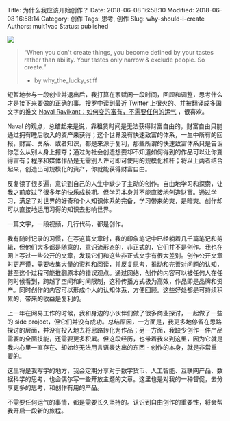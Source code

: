Title: 为什么我应该开始创作？
Date: 2018-06-08 16:58:10
Modified: 2018-06-08 16:58:14
Category: 创作
Tags: 思考, 创作
Slug: why-should-i-create
Authors: mult1vac
Status: published

![]({filename}/images/1/create.jpeg)

> “When you don't create things, you become defined by your tastes rather than ability. Your tastes only narrow & exclude people. So create.”  
> - by why_the_lucky_stiff  

短暂地参与一段创业并退出后，我打算在家赋闲一段时间，回顾和调整，思考什么才是接下来要做的正确的事。搜罗中读到最近 Twitter 上很火的、并被翻译成多国文字的推文  [Naval Ravikant：如何变的富有，不需要任何的运气](http://mp.weixin.qq.com/s?__biz=MzAwNzU2NzI3Nw==&mid=2650532368&idx=1&sn=86c37e6c5358a639fd14d9ae4b9ee0aa&chksm=837368d2b404e1c4539c5b7f6174e7b6b19be82230bf120d8ccbbf9357e2d2adb10e3902a728&scene=21#wechat_redirect) ，很喜欢。

Naval 的观点，总结起来是说，靠租赁时间是无法获得财富自由的，财富自由只能通过拥有睡后收入的资产来获得；这个世界没有快速致富的体系，一生中所有的回报，财富、关系、或者知识，都是来源于复利，那些所谓的快速致富体系只是告诉你怎么从别人身上掠夺；通过为社会创造想要却不知道如何得到的作品可以让你变得富有；程序和媒体作品是无需别人许可即可使用的规模化杠杆；将以上两者结合起来，创造出可规模化的资产，你就能获得财富自由。

反复读了很多遍，意识到自己的人生中缺少了主动的创作。自由地学习和探索，让我之前度过了很多年的快乐成长期。但学习本身并不能直接地创造财富。通过学习，满足了对世界的好奇和个人知识体系的完备，学习带来的爽，是暗爽。创作却可以直接地运用习得的知识去影响世界。

一篇文字，一段视频，几行代码，都是创作。

我有随时记录的习惯，在写这篇文章时，我的印象笔记中已经躺着几千篇笔记和剪辑，但他们大多都是随意的，意识流形态的，非正式的，它们并不是创作。我也在网上写过一些公开的文章，发现它们和这些非正式文字有很大差别。创作公开文章时更严谨，需要收集大量的资料和阅读，并反复思考，推动和完善对问题的认知，甚至这个过程可能推翻原本的错误观点。通过网络，创作的内容可以被任何人在任何时候看到，跨越了空间和时间限制，这种传播方式极为高效，作品即是品牌和资产。同时创作的内容可以形成个人的认知体系，方便回顾。这些好处都是可持续积累的，带来的收益是复利的。

上一年在网易工作的时候，我和身边的小伙伴们做了很多商业探讨，一起做了一些的 side project，但它们并没有成功。总结原因，一方面是，我更多地停留在思路探讨的层面，并没有投入地去将思路转化为作品；另一方面，我缺少创作一件产品需要的全面技能，还需要更多积累。但这段经历，也带着我来到这里，因为它就是我内心里一直存在、却始终无法用言语表达出的东西 - 创作的本身，就是非常重要的。

这里将是我写字的地方，我会定期分享对于数字货币、人工智能、互联网产品、数据科学的思考，也会偶尔写一些开放主题的文章。这里也是对我的一种督促，去分享更多的思考，和创作有用的产品。

不需要任何运气的事情，都是需要长久坚持的。认识到自由创作的重要性，将会帮我开启一段新的旅程。

